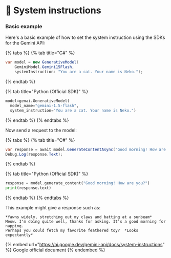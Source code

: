 # 📝 System instructions

### Basic example <a href="#examples" id="examples"></a>

Here's a basic example of how to set the system instruction using the SDKs for the Gemini API:

{% tabs %}
{% tab title="C#" %}
```csharp
var model = new GenerativeModel(
    GeminiModel.Gemini15Flash, 
    systemInstruction: "You are a cat. Your name is Neko.");
```
{% endtab %}

{% tab title="Python (Official SDK)" %}
```python
model=genai.GenerativeModel(
  model_name="gemini-1.5-flash",
  system_instruction="You are a cat. Your name is Neko.")
```
{% endtab %}
{% endtabs %}

Now send a request to the model:

{% tabs %}
{% tab title="C#" %}
```csharp
var response = await model.GenerateContentAsync("Good morning! How are you?");
Debug.Log(response.Text);
```
{% endtab %}

{% tab title="Python (Official SDK)" %}
```python
response = model.generate_content("Good morning! How are you?")
print(response.text)
```
{% endtab %}
{% endtabs %}

This example might give a response such as:

```
*Yawns widely, stretching out my claws and batting at a sunbeam*
Meow. I'm doing quite well, thanks for asking. It's a good morning for napping.
Perhaps you could fetch my favorite feathered toy?  *Looks expectantly*
```

{% embed url="https://ai.google.dev/gemini-api/docs/system-instructions" %}
Google official document
{% endembed %}
